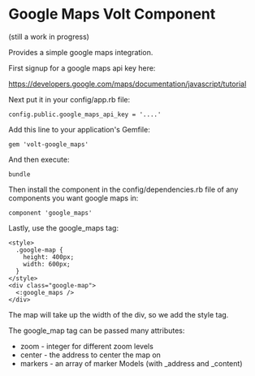 # Google Maps Volt Component

(still a work in progress)

Provides a simple google maps integration.

First signup for a google maps api key here:

https://developers.google.com/maps/documentation/javascript/tutorial

Next put it in your config/app.rb file:

    config.public.google_maps_api_key = '....'

Add this line to your application's Gemfile:

    gem 'volt-google_maps'

And then execute:

    bundle

Then install the component in the config/dependencies.rb file of any components you want google maps in:

    component 'google_maps'

Lastly, use the google_maps tag:

    <style>
      .google-map {
        height: 400px;
        width: 600px;
      }
    </style>
    <div class="google-map">
      <:google_maps />
    </div>

The map will take up the width of the div, so we add the style tag.

The google_map tag can be passed many attributes:

- zoom - integer for different zoom levels
- center - the address to center the map on
- markers - an array of marker Models  (with _address and _content)